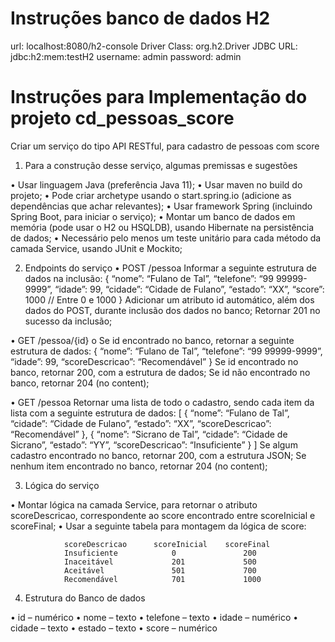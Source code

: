 # Instruções banco de dados H2
url: localhost:8080/h2-console
Driver Class: org.h2.Driver
JDBC URL: jdbc:h2:mem:testH2
username: admin
password: admin

# Instruções para Implementação do projeto cd_pessoas_score
Criar um serviço do tipo API RESTful, para cadastro de pessoas com score

1.	Para a construção desse serviço, algumas premissas e sugestões

•	Usar linguagem Java (preferência Java 11);
•	Usar maven no build do projeto;
•	Pode criar archetype usando o start.spring.io (adicione as dependências que achar relevantes);
•	Usar framework Spring (incluindo Spring Boot, para iniciar o serviço);
•	Montar um banco de dados em memória (pode usar o H2 ou HSQLDB), usando Hibernate na persistência de dados;
•	Necessário pelo menos um teste unitário para cada método da camada Service, usando JUnit e Mockito;

2.	Endpoints do serviço
•	POST /pessoa
	Informar a seguinte estrutura de dados na inclusão:
{
	“nome”: “Fulano de Tal”,
	“telefone”: “99 99999-9999”,
	“idade”: 99,
	“cidade”: “Cidade de Fulano”,
	“estado”: “XX”,
	“score”: 1000	// Entre 0 e 1000
}
	Adicionar um atributo id automático, além dos dados do POST, durante inclusão dos dados no banco;
	Retornar 201 no sucesso da inclusão;

•	GET /pessoa/{id}
o	Se id encontrado no banco, retornar a seguinte estrutura de dados:
{
	“nome”: “Fulano de Tal”,
	“telefone”: “99 99999-9999”,
	“idade”: 99,
	“scoreDescricao”: “Recomendável”
}
	Se id encontrado no banco, retornar 200, com a estrutura de dados;
	Se id não encontrado no banco, retornar 204 (no content);

•	GET /pessoa
	Retornar uma lista de todo o cadastro, sendo cada item da lista com a seguinte estrutura de dados:
[
	{
		“nome”: “Fulano de Tal”,
		“cidade”: “Cidade de Fulano”,
		“estado”: “XX”,
		“scoreDescricao”: “Recomendável”
	},
	{
		“nome”: “Sicrano de Tal”,
		“cidade”: “Cidade de Sicrano”,
		“estado”: “YY”,
		“scoreDescricao”: “Insuficiente”
	}
]
	Se algum cadastro encontrado no banco, retornar 200, com a estrutura JSON;
	Se nenhum item encontrado no banco, retornar 204 (no content);

3.	Lógica do serviço

•	Montar lógica na camada Service, para retornar o atributo scoreDescricao, correspondente ao score encontrado entre scoreInicial e scoreFinal;
•	Usar a seguinte tabela para montagem da lógica de score:

				scoreDescricao		scoreInicial	scoreFinal
				Insuficiente			0				200
				Inaceitável				201				500
				Aceitável				501				700
				Recomendável			701				1000

4.	Estrutura do Banco de dados

•	id – numérico
•	nome – texto
•	telefone – texto
•	idade – numérico
•	cidade – texto
•	estado – texto
•	score – numérico
